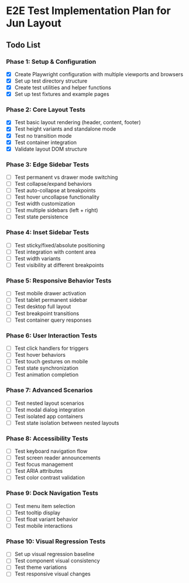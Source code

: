 # E2E Test Implementation Plan for Jun Layout

## Todo List

### Phase 1: Setup & Configuration

- [x] Create Playwright configuration with multiple viewports and browsers
- [x] Set up test directory structure
- [x] Create test utilities and helper functions
- [x] Set up test fixtures and example pages

### Phase 2: Core Layout Tests

- [x] Test basic layout rendering (header, content, footer)
- [x] Test height variants and standalone mode
- [x] Test no transition mode
- [x] Test container integration
- [x] Validate layout DOM structure

### Phase 3: Edge Sidebar Tests

- [ ] Test permanent vs drawer mode switching
- [ ] Test collapse/expand behaviors
- [ ] Test auto-collapse at breakpoints
- [ ] Test hover uncollapse functionality
- [ ] Test width customization
- [ ] Test multiple sidebars (left + right)
- [ ] Test state persistence

### Phase 4: Inset Sidebar Tests

- [ ] Test sticky/fixed/absolute positioning
- [ ] Test integration with content area
- [ ] Test width variants
- [ ] Test visibility at different breakpoints

### Phase 5: Responsive Behavior Tests

- [ ] Test mobile drawer activation
- [ ] Test tablet permanent sidebar
- [ ] Test desktop full layout
- [ ] Test breakpoint transitions
- [ ] Test container query responses

### Phase 6: User Interaction Tests

- [ ] Test click handlers for triggers
- [ ] Test hover behaviors
- [ ] Test touch gestures on mobile
- [ ] Test state synchronization
- [ ] Test animation completion

### Phase 7: Advanced Scenarios

- [ ] Test nested layout scenarios
- [ ] Test modal dialog integration
- [ ] Test isolated app containers
- [ ] Test state isolation between nested layouts

### Phase 8: Accessibility Tests

- [ ] Test keyboard navigation flow
- [ ] Test screen reader announcements
- [ ] Test focus management
- [ ] Test ARIA attributes
- [ ] Test color contrast validation

### Phase 9: Dock Navigation Tests

- [ ] Test menu item selection
- [ ] Test tooltip display
- [ ] Test float variant behavior
- [ ] Test mobile interactions

### Phase 10: Visual Regression Tests

- [ ] Set up visual regression baseline
- [ ] Test component visual consistency
- [ ] Test theme variations
- [ ] Test responsive visual changes
